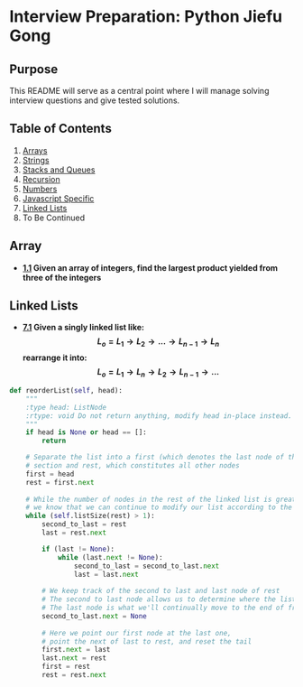 Interview Preparation: Python
Jiefu Gong
======================================

## Purpose  
This README will serve as a central point where I will manage solving interview questions and give tested solutions. 

## Table of Contents
1. [Arrays](#arrays)
1. [Strings](#strings)
1. [Stacks and Queues](#stacks-and-queues)
1. [Recursion](#recursion)
1. [Numbers](#numbers)
1. [Javascript Specific](#javascript)
1. [Linked Lists](#linked-lists)
1. To Be Continued

## Array
<a name="array--product"></a><a name="1.1"></a>
- **[1.1](#array--product) Given an array of integers, find the largest product yielded from three of the integers**

## Linked Lists
<a name="LinkedList-Reorder"></a><a name="7.1"></a>
- **[7.1](#LinkedList-Reorder) Given a singly linked list like: $$L_o = L_1 \rightarrow L_2 \rightarrow ... \rightarrow L_{n-1} \rightarrow L_{n}$$ rearrange it into: $$L_o = L_1 \rightarrow L_n \rightarrow L_2 \rightarrow L_{n-1} \rightarrow ...$$**

```python
def reorderList(self, head):
    """
    :type head: ListNode
    :rtype: void Do not return anything, modify head in-place instead.
    """
    if head is None or head == []:
        return

    # Separate the list into a first (which denotes the last node of the forward
    # section and rest, which constitutes all other nodes
    first = head
    rest = first.next   
    
    # While the number of nodes in the rest of the linked list is greater than 1
    # we know that we can continue to modify our list according to the question.
    while (self.listSize(rest) > 1):        
        second_to_last = rest
        last = rest.next

        if (last != None):
            while (last.next != None):
                second_to_last = second_to_last.next
                last = last.next
    
        # We keep track of the second to last and last node of rest
        # The second to last node allows us to determine where the list should end
        # The last node is what we'll continually move to the end of front
        second_to_last.next = None
    
        # Here we point our first node at the last one, 
        # point the next of last to rest, and reset the tail
        first.next = last
        last.next = rest
        first = rest
        rest = rest.next
```